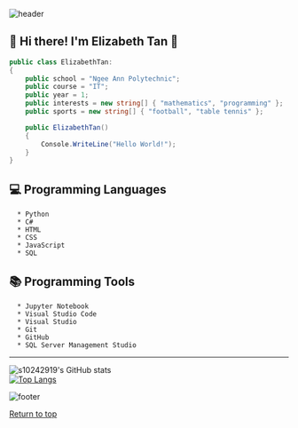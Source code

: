 ![header](https://capsule-render.vercel.app/api?type=waving&color=timeGradient&height=300&section=header&text=Welcome!&fontSize=90&fontColor=ffffff&animation=fadeIn&fontAlignY=38&desc=s10242919&descSize=20&descAlignY=55&descAlign=50)

## <a name="top"></a>:wave: Hi there! I'm Elizabeth Tan :wave:

```csharp
public class ElizabethTan:
{
    public school = "Ngee Ann Polytechnic";
    public course = "IT";
    public year = 1;
    public interests = new string[] { "mathematics", "programming" };
    public sports = new string[] { "football", "table tennis" };

    public ElizabethTan()
    {
        Console.WriteLine("Hello World!");
    }
}
```

## :computer: Programming Languages

      * Python
      * C#
      * HTML
      * CSS
      * JavaScript
      * SQL

## :books: Programming Tools

      * Jupyter Notebook
      * Visual Studio Code
      * Visual Studio
      * Git
      * GitHub
      * SQL Server Management Studio

---

![s10242919's GitHub stats](https://github-readme-stats.vercel.app/api?username=s10242919&show_icons=true)  
[![Top Langs](https://github-readme-stats.vercel.app/api/top-langs/?username=s10242919)](https://github.com/anuraghazra/github-readme-stats)

![footer](https://capsule-render.vercel.app/api?type=waving&color=timeGradient&height=300&section=footer&fontSize=90&fontColor=ffffff&animation=fadeIn&fontAlignY=38&desc=Thank%20you%20for%20visiting!&descSize=20&descAlignY=51&descAlign=77)

[Return to top](#top)
